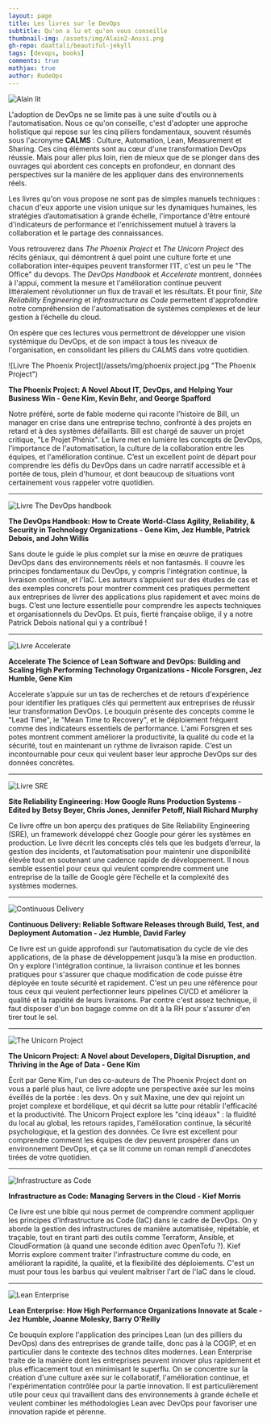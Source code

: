 ```yaml
---
layout: page
title: Les livres sur le DevOps
subtitle: Qu'on a lu et qu'on vous conseille	
thumbnail-img: /assets/img/Alain2-Anssi.png
gh-repo: daattali/beautiful-jekyll
tags: [devops, books]
comments: true
mathjax: true
author: RudeOps
---
```


![Alain lit](/assets/img/Alain2lit.png "Alain lit")

L'adoption de DevOps ne se limite pas à une suite d'outils ou à l'automatisation. Nous ce qu'on conseille, c'est d'adopter une approche holistique qui repose sur les cinq piliers fondamentaux, souvent résumés sous l'acronyme **CALMS** : Culture, Automation, Lean, Measurement et Sharing. Ces cinq éléments sont au cœur d'une transformation DevOps réussie. Mais pour aller plus loin, rien de mieux que de se plonger dans des ouvrages qui abordent ces concepts en profondeur, en donnant des perspectives sur la manière de les appliquer dans des environnements réels.

Les livres qu'on vous propose ne sont pas de simples manuels techniques : chacun d'eux apporte une vision unique sur les dynamiques humaines, les stratégies d’automatisation à grande échelle, l'importance d'être entouré d'indicateurs de performance et l'enrichissement mutuel à travers la collaboration et le partage des connaissances.

Vous retrouverez dans *The Phoenix Project* et *The Unicorn Project* des récits géniaux, qui démontrent à quel point une culture forte et une collaboration inter-équipes peuvent transformer l'IT, c'est un peu le "The Office" du devops. The *DevOps Handbook* et *Accelerate* montrent, données à l'appui, comment la mesure et l'amélioration continue peuvent littéralement révolutionner un flux de travail et les résultats. Et pour finir, *Site Reliability Engineering* et *Infrastructure as Code* permettent d'approfondire notre compréhension de l'automatisation de systèmes complexes et de leur gestion à l’échelle du cloud.

On espère que ces lectures vous permettront de développer une vision systémique du DevOps, et de son impact à tous les niveaux de l'organisation, en consolidant les piliers du CALMS dans votre quotidien.


![Livre The Phoenix Project](/assets/img/phoenix project.jpg "The Phoenix Project")

**The Phoenix Project: A Novel About IT, DevOps, and Helping Your Business Win - Gene Kim, Kevin Behr, and George Spafford**

Notre préféré, sorte de fable moderne qui raconte l’histoire de Bill, un manager en crise dans une entreprise techno, confronté à des projets en retard et à des systèmes défaillants. Bill est chargé de sauver un projet critique, "Le Projet Phénix". Le livre met en lumière les concepts de DevOps, l'importance de l'automatisation, la culture de la collaboration entre les équipes, et l'amélioration continue. C’est un excellent point de départ pour comprendre les défis du DevOps dans un cadre narratif accessible et à portée de tous, plein d'humour, et dont beaucoup de situations vont certainement vous rappeler votre quotidien.

---

![Livre The DevOps handbook](/assets/img/devops_handbook.jpg "The DevOps handbook")

**The DevOps Handbook: How to Create World-Class Agility, Reliability, & Security in Technology Organizations - Gene Kim, Jez Humble, Patrick Debois, and John Willis**

Sans doute le guide le plus complet sur la mise en œuvre de pratiques DevOps dans des environnements réels et non fantasmés. Il couvre les principes fondamentaux du DevOps, y compris l'intégration continue, la livraison continue, et l'IaC. Les auteurs s’appuient sur des études de cas et des exemples concrets pour montrer comment ces pratiques permettent aux entreprises de livrer des applications plus rapidement et avec moins de bugs. C’est une lecture essentielle pour comprendre les aspects techniques et organisationnels du DevOps. Et puis, fierté française oblige, il y a notre Patrick Debois national qui y a contribué !

---

![Livre Accelerate](/assets/img/accelerate.jpg "Accelerate")

**Accelerate The Science of Lean Software and DevOps: Building and Scaling High Performing Technology Organizations - Nicole Forsgren, Jez Humble, Gene Kim**

Accelerate s’appuie sur un tas de recherches et de retours d'expérience pour identifier les pratiques clés qui permettent aux entreprises de réussir leur transformation DevOps. Le bouquin présente des concepts comme le "Lead Time", le "Mean Time to Recovery", et le déploiement fréquent comme des indicateurs essentiels de performance. L'ami Forsgren et ses potes montrent comment améliorer la productivité, la qualité du code et la sécurité, tout en maintenant un rythme de livraison rapide. C’est un incontournable pour ceux qui veulent baser leur approche DevOps sur des données concrètes.

---

![Livre SRE](/assets/img/Site-Reliability-Engineering.jfif "Site Reliability Engineering")

**Site Reliability Engineering: How Google Runs Production Systems - Edited by Betsy Beyer, Chris Jones, Jennifer Petoff, Niall Richard Murphy**

Ce livre offre un bon aperçu des pratiques de Site Reliability Engineering (SRE), un framework développé chez Google pour gérer les systèmes en production. Le livre décrit les concepts clés tels que les budgets d’erreur, la gestion des incidents, et l’automatisation pour maintenir une disponibilité élevée tout en soutenant une cadence rapide de développement. Il nous semble essentiel pour ceux qui veulent comprendre comment une entreprise de la taille de Google gère l’échelle et la complexité des systèmes modernes.

---

![Continuous Delivery](/assets/img/cdelivery.jpg "Continuous Delivery")

**Continuous Delivery: Reliable Software Releases through Build, Test, and Deployment Automation - Jez Humble, David Farley**

Ce livre est un guide approfondi sur l’automatisation du cycle de vie des applications, de la phase de développement jusqu’à la mise en production. On y explore l'intégration continue, la livraison continue et les bonnes pratiques pour s'assurer que chaque modification de code puisse être déployée en toute sécurité et rapidement. C'est un peu une référence pour tous ceux qui veulent perfectionner leurs pipelines CI/CD et améliorer la qualité et la rapidité de leurs livraisons. Par contre c'est assez technique, il faut disposer d'un bon bagage comme on dit à la RH pour s'assurer d'en tirer tout le sel.

---

![The Unicorn Project](/assets/img/unicorn-project.jpg "The Unicorn Project")

**The Unicorn Project: A Novel about Developers, Digital Disruption, and Thriving in the Age of Data - Gene Kim**

Écrit par Gene Kim, l'un des co-auteurs de The Phoenix Project dont on vous a parlé plus haut, ce livre adopte une perspective axée sur les moins éveillés de la portée : les devs. On y suit Maxine, une dev qui rejoint un projet complexe et bordélique, et qui décrit sa lutte pour rétablir l'efficacité et la productivité. The Unicorn Project explore les "cinq idéaux" : la fluidité du local au global, les retours rapides, l'amélioration continue, la sécurité psychologique, et la gestion des données. Ce livre est excellent pour comprendre comment les équipes de dev peuvent prospérer dans un environnement DevOps, et ça se lit comme un roman rempli d'anecdotes tirées de votre quotidien.

---

![Infrastructure as Code](/assets/img/IaC.jpg "Infrastructure as Code")

**Infrastructure as Code: Managing Servers in the Cloud - Kief Morris**

Ce livre est une bible qui nous permet de comprendre comment appliquer les principes d’Infrastructure as Code (IaC) dans le cadre de DevOps. On y aborde la gestion des infrastructures de manière automatisée, répétable, et traçable, tout en tirant parti des outils comme Terraform, Ansible, et CloudFormation (à quand une seconde édition avec OpenTofu ?). Kief Morris explore comment traiter l'infrastructure comme du code, en améliorant la rapidité, la qualité, et la flexibilité des déploiements. C'est un must pour tous les barbus qui veulent maîtriser l'art de l'IaC dans le cloud.

---

![Lean Enterprise](/assets/img/lean.jpg "Lean Enterprise")

**Lean Enterprise: How High Performance Organizations Innovate at Scale - Jez Humble, Joanne Molesky, Barry O'Reilly**

Ce bouquin explore l'application des principes Lean (un des pilliers du DevOps) dans des entreprises de grande taille, donc pas à la COGIP, et en particulier dans le contexte des technos dites modernes. Lean Enterprise traite de la manière dont les entreprises peuvent innover plus rapidement et plus efficacement tout en minimisant le superflu. On se concentre sur la création d'une culture axée sur le collaboratif, l'amélioration continue, et l'expérimentation contrôlée pour la partie innovation. Il est particulièrement utile pour ceux qui travaillent dans des environnements à grande échelle et veulent combiner les méthodologies Lean avec DevOps pour favoriser une innovation rapide et pérenne.

